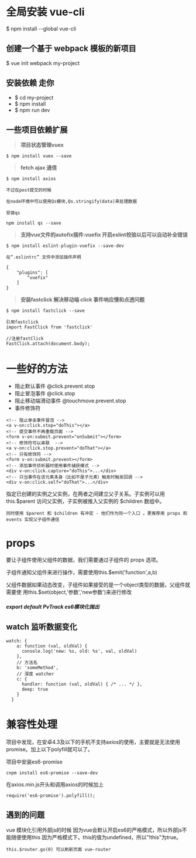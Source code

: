 # 全局安装 vue-cli
$ npm install --global vue-cli
## 创建一个基于 webpack 模板的新项目
$ vue init webpack my-project
## 安装依赖 走你
- $ cd my-project
- $ npm install
- $ npm run dev

##  一些项目依赖扩展

>**项目状态管理vuex**

```
$ npm install vuex --save

```
> **fetch ajax 通信**

```
$ npm install axios

不过在post提交的时候

在node环境中可以使用Qs模块,Qs.stringify(data)来处理数据

安装qs 

npm install qs --save

```
> **支持vue文件的autofix插件:vuefix 开启eslint校验以后可以自动补全错误**


```
$ npm install eslint-plugin-vuefix --save-dev

在“.eslintrc” 文件中添加插件声明

{
    "plugins": [
        "vuefix"
    ]
}
```
> **安装fastclick 解决移动端 click 事件响应慢和点透问题**

```
$ npm install fastclick --save

引用fastclick
import FastClick from 'fastclick'

//注册fastClick
FastClick.attach(document.body);

```
# 一些好的方法

- 阻止默认事件 @click.prevent.stop
- 阻止冒泡事件 @click.stop
- 阻止移动端滑动事件 @touchmove.prevent.stop
- 事件修饰符
```
<!-- 阻止单击事件冒泡 -->
<a v-on:click.stop="doThis"></a>
<!-- 提交事件不再重载页面 -->
<form v-on:submit.prevent="onSubmit"></form>
<!-- 修饰符可以串联  -->
<a v-on:click.stop.prevent="doThat"></a>
<!-- 只有修饰符 -->
<form v-on:submit.prevent></form>
<!-- 添加事件侦听器时使用事件捕获模式 -->
<div v-on:click.capture="doThis">...</div>
<!-- 只当事件在该元素本身（比如不是子元素）触发时触发回调 -->
<div v-on:click.self="doThat">...</div>
```
指定已创建的实例之父实例，在两者之间建立父子关系。子实例可以用 this.$parent 访问父实例，子实例被推入父实例的 $children 数组中。

```
同时使用 $parent 和 $children 有冲突 - 他们作为同一个入口 。更推荐用 props 和
events 实现父子组件通信
```
# props

要让子组件使用父组件的数据，我们需要通过子组件的 props 选项。

子组件通知父组件来进行操作，需要使用this.$emit('function',a,b)

父组件数据如果动态改变，子组件如果接受的是一个object类型的数据，父组件就需要使
用this.$set(object,'参数','new参数')来进行修改

#####  export default PvTrack es6模块化抛出

## watch 监听数据变化

```
watch: {
    a: function (val, oldVal) {
      console.log('new: %s, old: %s', val, oldVal)
    },
    // 方法名
    b: 'someMethod',
    // 深度 watcher
    c: {
      handler: function (val, oldVal) { /* ... */ },
      deep: true
    }
  }
```
# 兼容性处理

项目中发现，在安卓4.3及以下的手机不支持axios的使用，主要就是无法使用promise。加上以下polyfill就可以了。

项目中安装es6-promise


```
cnpm install es6-promise --save-dev
```


在axios.min.js开头和调用axios的时候加上


```
require('es6-promise').polyfill();
```
## 遇到的问题

vue 模块化引用外部js的时候 因为vue会默认开启es6的严格模式，所以外部js不能随便使用this 因为严格模式下，this的值为undefined，所以"!this"为true。
```
this.$router.go(0) 可以刷新页面 vue-router
```